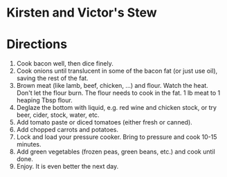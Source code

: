 
# Kirsten and Victor's Stew


# Directions

1. Cook bacon well, then dice finely.
2. Cook onions until translucent in some of the bacon fat (or just use oil), saving the rest of the fat.
3. Brown meat (like lamb, beef, chicken, ...) and flour.  Watch the heat.  Don't let the flour burn.  The flour needs to cook in the fat.  1 lb meat to 1 heaping Tbsp flour.
4. Deglaze the bottom with liquid, e.g. red wine and chicken stock, or try beer, cider, stock, water, etc.
5. Add tomato paste or diced tomatoes (either fresh or canned).
6. Add chopped carrots and potatoes.
7. Lock and load your pressure cooker.  Bring to pressure and cook 10-15 minutes.
8. Add green vegetables (frozen peas, green beans, etc.) and cook until done.
9. Enjoy.  It is even better the next day.
